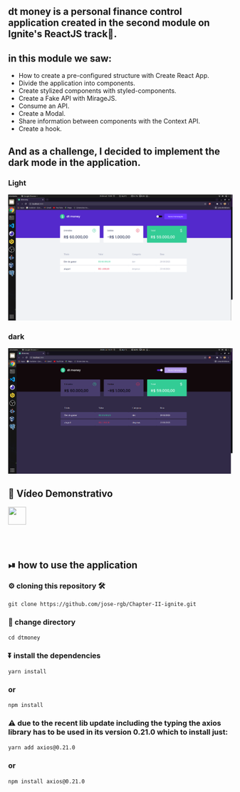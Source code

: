 ## dt money is a personal finance control application created in the second module on Ignite's ReactJS track🚀.
## in this module we saw:
* How to create a pre-configured structure with Create React App.
* Divide the application into components.
* Create stylized components with styled-components.
* Create a Fake API with MirageJS.
* Consume an API.
* Create a Modal.
* Share information between components with the Context API.
* Create a hook.
## And as a challenge, I decided to implement the dark mode in the application.
### Light
<img src="https://github.com/jose-rgb/Chapter-II-ignite/blob/main/dtmoney/.github/light.png" />

### dark
<img src="https://github.com/jose-rgb/Chapter-II-ignite/blob/main/dtmoney/.github/dark.png" />

## 🎥 Vídeo Demonstrativo
<a href="https://youtu.be/j3vNFWeqYE8">
    <img align="center" src="https://image.flaticon.com/icons/png/512/1384/1384060.png"  height="40" width="40" />
<a>
    
<br></br>

## ⏯ how to use the application

### ⚙️ cloning this repository 🛠
```
git clone https://github.com/jose-rgb/Chapter-II-ignite.git
```

### 📁 change directory
```
cd dtmoney
```
### ⏬ install the dependencies
```
yarn install
```
### or
```
npm install
```
### ⚠️ due to the recent lib update including the typing the axios library has to be used in its version 0.21.0 which to install just:
```
yarn add axios@0.21.0
```


### or
```
npm install axios@0.21.0
```

